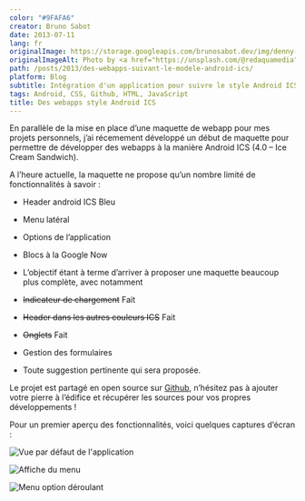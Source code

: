 ```yaml
---
color: "#9FAFA6"
creator: Bruno Sabot
date: 2013-07-11
lang: fr
originalImage: https://storage.googleapis.com/brunosabot.dev/img/denny-muller-HfWA-Axq6Ek-unsplash.jpeg
originalImageAlt: Photo by <a href="https://unsplash.com/@redaquamedia">Denny Müller</a> on <a href="https://unsplash.com">Unsplash</a>.
path: /posts/2013/des-webapps-suivant-le-modele-android-ics/
platform: Blog
subtitle: Intégration d'un application pour suivre le style Android ICS
tags: Android, CSS, Github, HTML, JavaScript
title: Des webapps style Android ICS
---
```


En parallèle de la mise en place d’une maquette de webapp pour mes projets personnels, j’ai récemement développé un début de maquette pour permettre de développer des webapps à la manière Android ICS (4.0 – Ice Cream Sandwich).

A l’heure actuelle, la maquette ne propose qu’un nombre limité de fonctionnalités à savoir :

- Header android ICS Bleu
- Menu latéral
- Options de l’application
- Blocs à la Google Now
- L’objectif étant à terme d’arriver à proposer une maquette beaucoup plus complète, avec notamment

- ~~Indicateur de chargement~~ Fait
- ~~Header dans les autres couleurs ICS~~ Fait
- ~~Onglets~~ Fait
- Gestion des formulaires
- Toute suggestion pertinente qui sera proposée.

Le projet est partagé en open source sur [Github](https://github.com/brunosabot/html-android), n’hésitez pas à ajouter votre pierre à l’édifice et récupérer les sources pour vos propres développements !

Pour un premier aperçu des fonctionnalités, voici quelques captures d’écran :

![Vue par défaut de l'application](https://storage.googleapis.com/brunosabot.dev/img/app_default.png)

![Affiche du menu](https://storage.googleapis.com/brunosabot.dev/img/app_menu.png)

![Menu option déroulant](https://storage.googleapis.com/brunosabot.dev/img/app_options.png)
